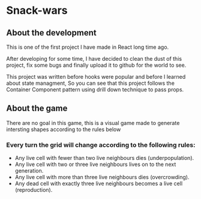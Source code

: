 # Snack-wars 


## About the development 

This is one of the first project I have made in React long time ago.

After developing for some time, I have decided to clean the dust of this project, fix some bugs and finally upload it to github for the world to see.

This project was written before hooks were popular and before I learned about state managment, So you can see that this project follows the Container Component pattern using drill down technique to pass props.

## About the game

There are no goal in this game, this is a visual game made to generate intersting shapes according to the rules below

### Every turn the grid will change according to the following rules:

- Any live cell with fewer than two live neighbours dies (underpopulation).
- Any live cell with two or three live neighbours lives on to the next generation.
- Any live cell with more than three live neighbours dies (overcrowding).
- Any dead cell with exactly three live neighbours becomes a live cell (reproduction).
